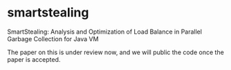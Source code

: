 # smartstealing
SmartStealing: Analysis and Optimization of Load Balance in Parallel Garbage Collection for Java VM

The paper on this is under review now, and we will public the code once the paper is accepted.
